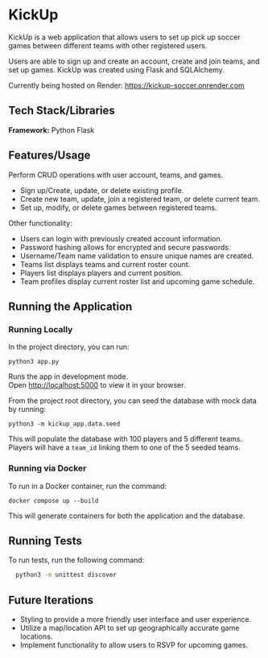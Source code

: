 
# KickUp

KickUp is a web application that allows users to set up pick up soccer games between different teams with other registered users.

Users are able to sign up and create an account, create and join teams, and set up games. KickUp was created using Flask and SQLAlchemy.

Currently being hosted on Render:
https://kickup-soccer.onrender.com
## Tech Stack/Libraries

**Framework:** Python Flask



## Features/Usage

Perform CRUD operations with user account, teams, and games.
- Sign up/Create, update, or delete existing profile.
- Create new team, update, join a registered team, or delete current team.
- Set up, modify, or delete games between registered teams.

Other functionality:
- Users can login with previously created account information.
- Password hashing allows for encrypted and secure passwords.
- Username/Team name validation to ensure unique names are created.
- Teams list displays teams and current roster count.
- Players list displays players and current position.
- Team profiles display current roster list and upcoming game schedule.




## Running the Application
### Running Locally
In the project directory, you can run:

`python3 app.py`

Runs the app in development mode.\
Open [http://localhost:5000](http://localhost:5000) to view it in your browser.

From the project root directory, you can seed the database with mock data by running:

`python3 -m kickup_app.data.seed`

This will populate the database with 100 players and 5 different teams. Players will have a `team_id` linking them to one of the 5 seeded teams.

### Running via Docker
To run in a Docker container, run the command:

`docker compose up --build`

This will generate containers for both the application and the database.

## Running Tests

To run tests, run the following command:

```bash
  python3 -m unittest discover
```

## Future Iterations

- Styling to provide a more friendly user interface and user experience.
- Utilize a map/location API to set up geographically accurate game locations.
- Implement functionality to allow users to RSVP for upcoming games.
